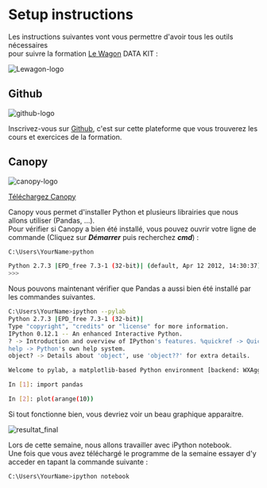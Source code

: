 # Setup instructions

Les instructions suivantes vont vous permettre d'avoir tous les outils nécessaires <br> pour suivre la formation [Le Wagon](http://www.lewagon.org) DATA KIT :

![Lewagon-logo](.../images/logo-lewagon.png)


## Github

![github-logo](.../images/github-logo.jpg )


Inscrivez-vous sur [Github](https://github.com/join), c'est sur cette plateforme que vous trouverez les cours et exercices de la formation.



## Canopy

![canopy-logo](.../images/canopy-logo.png)

[Téléchargez Canopy](https://www.enthought.com/products/canopy/)

Canopy vous permet d'installer Python et plusieurs librairies que nous allons utiliser (Pandas, ...).
<br>
Pour vérifier si Canopy a bien été installé, vous pouvez ouvrir votre ligne de commande (Cliquez sur ***Démarrer*** puis recherchez ***cmd***) :

```bash
C:\Users\YourName>python

Python 2.7.3 |EPD_free 7.3-1 (32-bit)| (default, Apr 12 2012, 14:30:37) on win32 Type "credits", "demo" or "enthought" for more information.
>>>
```
Nous pouvons maintenant vérifier que Pandas a aussi bien été installé par les commandes suivantes.

```bash
C:\Users\YourName>ipython --pylab
Python 2.7.3 |EPD_free 7.3-1 (32-bit)|
Type "copyright", "credits" or "license" for more information.
IPython 0.12.1 -- An enhanced Interactive Python.
? -> Introduction and overview of IPython's features. %quickref -> Quick reference.
help -> Python's own help system.
object? -> Details about 'object', use 'object??' for extra details.

Welcome to pylab, a matplotlib-based Python environment [backend: WXAgg]. For more information, type 'help(pylab)'.

In [1]: import pandas

In [2]: plot(arange(10))
```

Si tout fonctionne bien, vous devriez voir un beau graphique apparaitre.

![resultat_final](.../images/resultat_final.png )

Lors de cette semaine, nous allons travailler avec iPython notebook. <br>
Une fois que vous avez téléchargé le programme de la semaine essayer d'y acceder en tapant la commande suivante :

```bash
C:\Users\YourName>ipython notebook
```
